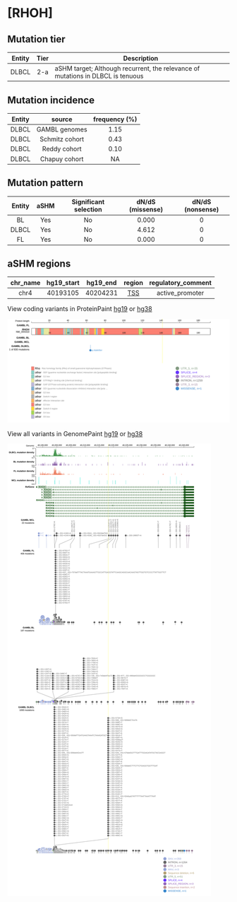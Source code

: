 # [RHOH]

## Mutation tier

|Entity|Tier|Description                              |
|:------:|:----:|-----------------------------------------|
|DLBCL |2-a | aSHM target; Although recurrent, the relevance of mutations in DLBCL is tenuous |
## Mutation incidence

|Entity|source        |frequency (%)|
|:------:|:--------------:|:-------------:|
|DLBCL |GAMBL genomes |1.15         |
|DLBCL |Schmitz cohort|0.43         |
|DLBCL |Reddy cohort  |0.10         |
|DLBCL |Chapuy cohort |  NA         |

## Mutation pattern

|Entity|aSHM|Significant selection|dN/dS (missense)|dN/dS (nonsense)|
|:------:|:----:|:---------------------:|:----------------:|:----------------:|
|BL    |Yes |No                   |0.000           |0               |
|DLBCL |Yes |No                   |4.612           |0               |
|FL    |Yes |No                   |0.000           |0               |

## aSHM regions

|chr_name|hg19_start|hg19_end|region                                                                                   |regulatory_comment|
|:--------:|:----------:|:--------:|:-----------------------------------------------------------------------------------------:|:------------------:|
|chr4    |40193105  |40204231|[TSS](https://genome.ucsc.edu/s/rdmorin/GAMBL%20hg19?position=chr4%3A40193105%2D40204231)|active_promoter   |


View coding variants in ProteinPaint [hg19](https://www.bcgsc.ca/downloads/morinlab/GAMBL/test/genes/RHOH_protein.html)  or [hg38](https://www.bcgsc.ca/downloads/morinlab/GAMBL/test/genes/RHOH_protein_hg38.html)

![image](images/proteinpaint/RHOH_NM_004310.svg)

View all variants in GenomePaint [hg19](https://www.bcgsc.ca/downloads/morinlab/GAMBL/test/genes/RHOH.html)  or [hg38](https://www.bcgsc.ca/downloads/morinlab/GAMBL/test/genes/RHOH_hg38.html)

![image](images/proteinpaint/RHOH.svg)
